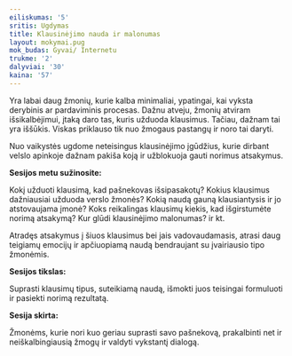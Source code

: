 ```yaml
---
eiliskumas: '5'
sritis: Ugdymas
title: Klausinėjimo nauda ir malonumas
layout: mokymai.pug
mok_budas: Gyvai/ Internetu
trukme: '2'
dalyviai: '30'
kaina: '57'
---
```

Yra labai daug žmonių, kurie kalba minimaliai, ypatingai, kai vyksta derybinis ar pardaviminis procesas. Dažnu atveju, žmonių atviram išsikalbėjimui, įtaką daro tas, kuris užduoda klausimus. Tačiau, dažnam tai yra iššūkis. Viskas priklauso tik nuo žmogaus pastangų ir noro tai daryti.

Nuo vaikystės ugdome neteisingus klausinėjimo įgūdžius, kurie dirbant velslo apinkoje dažnam pakiša koją ir užblokuoja gauti norimus atsakymus.<!--more-->

**Sesijos metu sužinosite:**

Kokį užduoti klausimą, kad pašnekovas išsipasakotų? Kokius klausimus dažniausiai užduoda verslo žmonės? Kokią naudą gauną klausiantysis ir jo atstovaujama įmonė? Koks reikalingas klausimų kiekis, kad išgirstumėte norimą atsakymą? Kur glūdi klausinėjimo malonumas? ir kt.

Atradęs atsakymus į šiuos klausimus bei jais vadovaudamasis, atrasi daug teigiamų emocijų ir apčiuopiamą naudą bendraujant su įvairiausio tipo žmonėmis.

**Sesijos tikslas:**

Suprasti klausimų tipus, suteikiamą naudą, išmokti juos teisingai formuluoti ir pasiekti norimą rezultatą.

**Sesija skirta:**

Žmonėms, kurie nori kuo geriau suprasti savo pašnekovą, prakalbinti net ir neiškalbingiausią žmogų ir valdyti vykstantį dialogą.
